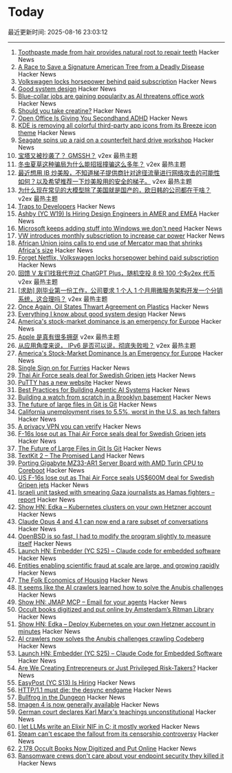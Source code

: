 # Today

最近更新时间: 2025-08-16 23:03:12

--- 
1. [Toothpaste made from hair provides natural root to repair teeth](https://www.kcl.ac.uk/news/toothpaste-made-from-hair-provides-natural-root-to-repair-teeth) Hacker News
2. [A Race to Save a Signature American Tree from a Deadly Disease](https://www.nytimes.com/2025/08/13/realestate/beech-leaf-disease.html) Hacker News
3. [Volkswagen locks horsepower behind paid subscription](https://www.autoexpress.co.uk/volkswagen/367566/forget-netflix-volkswagen-locks-horsepower-behind-paid-subscription) Hacker News
4. [Good system design](https://www.seangoedecke.com/good-system-design/) Hacker News
5. [Blue-collar jobs are gaining popularity as AI threatens office work](https://www.nbcnews.com/business/business-news/ai-which-jobs-are-skilled-trades-protected-what-to-know-rcna223249) Hacker News
6. [Should you take creatine?](https://www.economist.com/science-and-technology/2025/07/11/should-you-take-creatine) Hacker News
7. [Open Office Is Giving You Secondhand ADHD](https://floustate.com/blog/open-office-secondhand-adhd) Hacker News
8. [KDE is removing all colorful third-party app icons from its Breeze icon theme](https://www.neowin.net/news/kde-is-removing-all-of-the-colorful-third-party-app-icons-from-its-breeze-icon-theme/) Hacker News
9. [Seagate spins up a raid on a counterfeit hard drive workshop](https://www.tomshardware.com/pc-components/hdds/seagate-spins-up-a-raid-on-a-counterfeit-hard-drive-workshop-authorities-read-criminals-writes-while-they-spill-the-beans) Hacker News
10. [宝塔又被抄袭了？ GMSSH？](https://www.v2ex.com/t/1152822) v2ex 最热主题
11. [冬虫夏草这种骗局为什么能招摇撞骗这么多年？](https://www.v2ex.com/t/1152807) v2ex 最热主题
12. [最近想用 IB 炒美股，不知道梯子提供商针对途径流量进行网络攻击的可能性如何？以及希望推荐一下炒美股用的安全的梯子。](https://www.v2ex.com/t/1152792) v2ex 最热主题
13. [为什么现在常见的大模型除了美国就是国产的，欧日韩的公司都在干啥？](https://www.v2ex.com/t/1152777) v2ex 最热主题
14. [Traps to Developers](https://qouteall.fun/qouteall-blog/2025/Traps%20to%20Developers) Hacker News
15. [Ashby (YC W19) Is Hiring Design Engineers in AMER and EMEA](https://www.ashbyhq.com/careers?utm_source=hn&ashby_jid=579e9d03-0724-482b-a42a-8e5e80d73405) Hacker News
16. [Microsoft keeps adding stuff into Windows we don't need](https://www.theregister.com/2025/08/16/microsoft_windows_features_help_productivity/) Hacker News
17. [VW introduces monthly subscription to increase car power](https://www.bbc.com/news/articles/c62weyp4qqgo) Hacker News
18. [African Union joins calls to end use of Mercator map that shrinks Africa's size](https://www.theguardian.com/world/2025/aug/15/african-union-true-size-world-map-replace-mercator-version) Hacker News
19. [Forget Netflix, Volkswagen locks horsepower behind paid subscription](https://www.autoexpress.co.uk/volkswagen/367566/forget-netflix-volkswagen-locks-horsepower-behind-paid-subscription) Hacker News
20. [回馈 V 友们找我代充过 ChatGPT Plus，随机空投 8 份 100 个$v2ex 代币](https://www.v2ex.com/t/1152838) v2ex 最热主题
21. [[求助] 刚毕业第一份工作，公司要求 1 个人 1 个月用微服务架构开发一个分销系统，这合理吗？](https://www.v2ex.com/t/1152832) v2ex 最热主题
22. [Once Again, Oil States Thwart Agreement on Plastics](https://e360.yale.edu/digest/global-plastics-treaty) Hacker News
23. [Everything I know about good system design](https://www.seangoedecke.com/good-system-design/) Hacker News
24. [America's stock-market dominance is an emergency for Europe](https://www.wsj.com/finance/investing/americas-stock-market-dominance-is-an-emergency-for-europe-627b3221) Hacker News
25. [Apple 是真有很多拥趸](https://www.v2ex.com/t/1152797) v2ex 最热主题
26. [从应用角度来说， IPv6 是否可以说，彻底失败啦？](https://www.v2ex.com/t/1152772) v2ex 最热主题
27. [America's Stock-Market Dominance Is an Emergency for Europe](https://www.wsj.com/finance/investing/americas-stock-market-dominance-is-an-emergency-for-europe-627b3221) Hacker News
28. [Single Sign on for Furries](https://cendyne.dev/posts/2025-08-15-single-sign-on-for-furries.html) Hacker News
29. [Thai Air Force seals deal for Swedish Gripen jets](https://www.scmp.com/news/asia/southeast-asia/article/3320828/us-f-16s-lose-out-thai-air-force-seals-us600-million-deal-swedish-gripen-jets) Hacker News
30. [PuTTY has a new website](https://putty.software/) Hacker News
31. [Best Practices for Building Agentic AI Systems](https://userjot.com/blog/best-practices-building-agentic-ai-systems) Hacker News
32. [Building a watch from scratch in a Brooklyn basement](https://kottke.org/25/08/building-a-watch-from-scratch-in-a-brooklyn-basement) Hacker News
33. [The future of large files in Git is Git](https://tylercipriani.com/blog/2025/08/15/git-lfs/) Hacker News
34. [California unemployment rises to 5.5%, worst in the U.S. as tech falters](https://www.sfchronicle.com/california/article/unemployment-rate-rises-tech-20819276.php) Hacker News
35. [A privacy VPN you can verify](https://vp.net/l/en-US/blog/Don%27t-Trust-Verify) Hacker News
36. [F-16s lose out as Thai Air Force seals deal for Swedish Gripen jets](https://www.scmp.com/news/asia/southeast-asia/article/3320828/us-f-16s-lose-out-thai-air-force-seals-us600-million-deal-swedish-gripen-jets) Hacker News
37. [The Future of Large Files in Git Is Git](https://tylercipriani.com/blog/2025/08/15/git-lfs/) Hacker News
38. [TextKit 2 – The Promised Land](https://blog.krzyzanowskim.com/2025/08/14/textkit-2-the-promised-land/) Hacker News
39. [Porting Gigabyte MZ33-AR1 Server Board with AMD Turin CPU to Coreboot](https://blog.3mdeb.com/2025/2025-08-07-gigabyte_mz33_ar1_part1/) Hacker News
40. [US F-16s lose out as Thai Air Force seals US$600M deal for Swedish Gripen jets](https://www.scmp.com/news/asia/southeast-asia/article/3320828/us-f-16s-lose-out-thai-air-force-seals-us600-million-deal-swedish-gripen-jets) Hacker News
41. [Israeli unit tasked with smearing Gaza journalists as Hamas fighters – report](https://www.theguardian.com/world/2025/aug/15/israeli-military-unit-reportedly-tasked-with-linking-journalists-in-gaza-to-hamas) Hacker News
42. [Show HN: Edka – Kubernetes clusters on your own Hetzner account](https://edka.io) Hacker News
43. [Claude Opus 4 and 4.1 can now end a rare subset of conversations](https://www.anthropic.com/research/end-subset-conversations) Hacker News
44. [OpenBSD is so fast, I had to modify the program slightly to measure itself](https://flak.tedunangst.com/post/is-OpenBSD-10x-faster-than-Linux) Hacker News
45. [Launch HN: Embedder (YC S25) – Claude code for embedded software](https://news.ycombinator.com/item?id=44915206) Hacker News
46. [Entities enabling scientific fraud at scale are large, and growing rapidly](https://www.pnas.org/doi/10.1073/pnas.2420092122) Hacker News
47. [The Folk Economics of Housing](https://www.aeaweb.org/articles?id=10.1257/jep.20241428) Hacker News
48. [It seems like the AI crawlers learned how to solve the Anubis challenges](https://social.anoxinon.de/@Codeberg/115033790447125787) Hacker News
49. [Show HN: JMAP MCP – Email for your agents](https://github.com/wyattjoh/jmap-mcp) Hacker News
50. [Occult books digitized and put online by Amsterdam’s Ritman Library](https://www.openculture.com/2025/08/2178-occult-books-now-digitized-put-online.html) Hacker News
51. [Show HN: Edka – Deploy Kubernetes on your own Hetzner account in minutes](https://edka.io) Hacker News
52. [AI crawlers now solves the Anubis challenges crawling Codeberg](https://social.anoxinon.de/@Codeberg/115033790447125787) Hacker News
53. [Launch HN: Embedder (YC S25) – Claude Code for Embedded Software](https://news.ycombinator.com/item?id=44915206) Hacker News
54. [Are We Creating Entrepreneurs or Just Privileged Risk-Takers?](https://luolink.substack.com/p/the-million-dollar-safety-net-how) Hacker News
55. [EasyPost (YC S13) Is Hiring](https://www.easypost.com/careers) Hacker News
56. [HTTP/1.1 must die: the desync endgame](https://portswigger.net/research/http1-must-die) Hacker News
57. [Bullfrog in the Dungeon](https://www.filfre.net/2025/08/bullfrog-in-the-dungeon/) Hacker News
58. [Imagen 4 is now generally available](https://developers.googleblog.com/en/announcing-imagen-4-fast-and-imagen-4-family-generally-available-in-the-gemini-api/) Hacker News
59. [German court declares Karl Marx's teachings unconstitutional](https://harici.com.tr/en/german-court-declares-karl-marxs-teachings-unconstitutional/) Hacker News
60. [I let LLMs write an Elixir NIF in C; it mostly worked](https://overbring.com/blog/2025-08-13-writing-an-elixir-nif-with-genai/) Hacker News
61. [Steam can't escape the fallout from its censorship controversy](https://www.polygon.com/steam-paypal-issues-censorship-visa-mastercard/) Hacker News
62. [2,178 Occult Books Now Digitized and Put Online](https://www.openculture.com/2025/08/2178-occult-books-now-digitized-put-online.html) Hacker News
63. [Ransomware crews don't care about your endpoint security they killed it](https://www.theregister.com/2025/08/14/edr_killers_ransomware/) Hacker News
